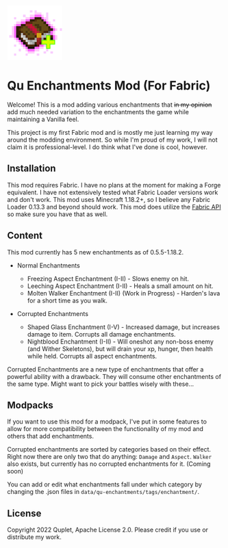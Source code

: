 <img src="src/main/resources/assets/qu-enchantments/icon.png" width="128">

# Qu Enchantments Mod (For Fabric)

Welcome! This is a mod adding various enchantments that ~~in my opinion~~ add much needed variation to the enchantments 
the game while maintaining a Vanilla feel.

This project is my first Fabric mod and is mostly me just learning my way around the modding environment. So while I'm 
proud of my work, I will not claim it is professional-level. I do think what I've done is cool, however.

## Installation

This mod requires Fabric. I have no plans at the moment for making a Forge equivalent. I have not extensively tested 
what Fabric Loader versions work and don't work. This mod uses Minecraft 1.18.2+, so I believe any Fabric Loader 
0.13.3 and beyond should work. This mod does utilize the [Fabric API](https://www.curseforge.com/minecraft/mc-mods/fabric-api) 
so make sure you have that as well.

## Content

This mod currently has 5 new enchantments as of 0.5.5-1.18.2.

- Normal Enchantments
  - Freezing Aspect Enchantment (I-II) - Slows enemy on hit.
  - Leeching Aspect Enchantment (I-II) - Heals a small amount on hit.
  - Molten Walker Enchantment (I-II) (Work in Progress) - Harden's lava for a short time as you walk.

- Corrupted Enchantments 
  - Shaped Glass Enchantment (I-V) - Increased damage, but increases damage to item. Corrupts all damage enchantments.
  - Nightblood Enchantment (I-II) - Will oneshot any non-boss enemy (and Wither Skeletons), but will drain your xp, hunger,
then health while held. Corrupts all aspect enchantments.

Corrupted Enchantments are a new type of enchantments that offer a powerful ability with a drawback. They will consume 
other enchantments of the same type. Might want to pick your battles wisely with these...

## Modpacks

If you want to use this mod for a modpack, I've put in some features to allow for more compatibility between the 
functionality of my mod and others that add enchantments.

Corrupted enchantments are sorted by categories based on their effect. Right now there are only two that do anything: 
`Damage` and `Aspect`. `Walker` also exists, but currently has no corrupted enchantments for it. (Coming soon)

You can add or edit what enchantments fall under which category by changing the .json files in `data/qu-enchantments/tags/enchantment/`.

## License

Copyright 2022 Quplet, Apache License 2.0. Please credit if you use or distribute my work.